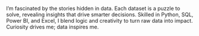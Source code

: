 
I’m fascinated by the stories hidden in data. Each dataset is a puzzle to solve, revealing insights that drive smarter decisions. Skilled in Python, SQL, Power BI, and Excel, I blend logic and creativity to turn raw data into impact. Curiosity drives me; data inspires me.
